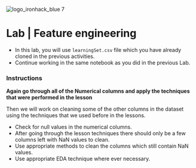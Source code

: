 ![logo_ironhack_blue 7](https://user-images.githubusercontent.com/23629340/40541063-a07a0a8a-601a-11e8-91b5-2f13e4e6b441.png)

# Lab | Feature engineering

- In this lab, you will use `learningSet.csv` file which you have already cloned in the previous activities. 
- Continue working in the same notebook as you did in the previous Lab. 

### Instructions

**Again go through all of the Numerical columns and apply the techniques that were performed in the lesson**

Then we will work on cleaning some of the other columns in the dataset using the techniques that we used before in the lessons.

- Check for null values in the numerical columns.
- After going through the lesson techniques there should only be a few columns left with NaN values to clean.
- Use appropriate methods to clean the columns which still contain NaN values.
- Use appropriate EDA technique where ever necessary.




